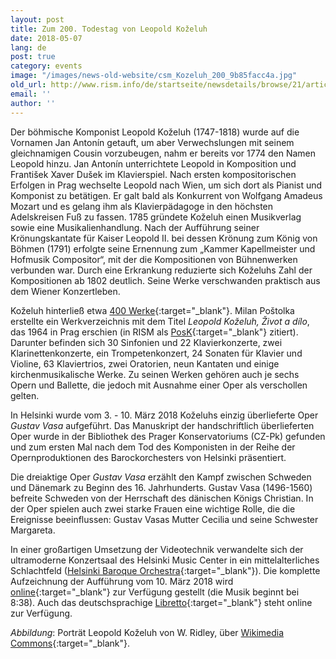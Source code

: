 ```yaml
---
layout: post
title: Zum 200. Todestag von Leopold Koželuh
date: 2018-05-07
lang: de
post: true
category: events
image: "/images/news-old-website/csm_Kozeluh_200_9b85facc4a.jpg"
old_url: http://www.rism.info/de/startseite/newsdetails/browse/21/article/64/the-200th-anniversary-of-leopold-kozeluhs-death.html
email: ''
author: ''
---
```


Der böhmische Komponist Leopold Koželuh (1747-1818) wurde auf die Vornamen Jan Antonín getauft, um aber Verwechslungen mit seinem gleichnamigen Cousin vorzubeugen, nahm er bereits vor 1774 den Namen Leopold hinzu. Jan Antonín unterrichtete Leopold in Komposition und František Xaver Dušek im Klavierspiel. Nach ersten kompositorischen Erfolgen in Prag wechselte Leopold nach Wien, um sich dort als Pianist und Komponist zu betätigen. Er galt bald als Konkurrent von Wolfgang Amadeus Mozart und es gelang ihm als Klavierpädagoge in den höchsten Adelskreisen Fuß zu fassen. 1785 gründete Koželuh einen Musikverlag sowie eine Musikalienhandlung. Nach der Aufführung seiner Krönungskantate für Kaiser Leopold II. bei dessen Krönung zum König von Böhmen (1791) erfolgte seine Ernennung zum „Kammer Kapellmeister und Hofmusik Compositor“, mit der die Kompositionen von Bühnenwerken verbunden war. Durch eine Erkrankung reduzierte sich Koželuhs Zahl der Kompositionen ab 1802 deutlich. Seine Werke verschwanden praktisch aus dem Wiener Konzertleben.

Koželuh hinterließ etwa [400 Werke](https://opac.rism.info/search?View=rism&author=Ko%C5%BEeluh+Leopold){:target="_blank"}. Milan Poštolka erstellte ein Werkverzeichnis mit dem Titel _Leopold Koželuh, Život a dílo_, das 1964 in Prag erschien (in RISM als [PosK](https://opac.rism.info/search?View=rism&q=PosK){:target="_blank"} zitiert). Darunter befinden sich 30 Sinfonien und 22 Klavierkonzerte, zwei Klarinettenkonzerte, ein Trompetenkonzert, 24 Sonaten für Klavier und Violine, 63 Klaviertrios, zwei Oratorien, neun Kantaten und einige kirchenmusikalische Werke. Zu seinen Werken gehören auch je sechs Opern und Ballette, die jedoch mit Ausnahme einer Oper als verschollen gelten.

In Helsinki wurde vom 3. - 10. März 2018 Koželuhs einzig überlieferte Oper _Gustav Vasa_ aufgeführt. Das Manuskript der handschriftlich überlieferten Oper wurde in der Bibliothek des Prager Konservatoriums (CZ-Pk) gefunden und zum ersten Mal nach dem Tod des Komponisten in der Reihe der Opernproduktionen des Barockorchesters von Helsinki präsentiert.

Die dreiaktige Oper _Gustav Vasa_ erzählt den Kampf zwischen Schweden und Dänemark zu Beginn des 16. Jahrhunderts. Gustav Vasa (1496-1560) befreite Schweden von der Herrschaft des dänischen Königs Christian. In der Oper spielen auch zwei starke Frauen eine wichtige Rolle, die die Ereignisse beeinflussen: Gustav Vasas Mutter Cecilia und seine Schwester Margareta.

In einer großartigen Umsetzung der Videotechnik verwandelte sich der ultramoderne Konzertsaal des Helsinki Music Center in ein mittelalterliches Schlachtfeld ([Helsinki Baroque Orchestra](http://www.hebo.fi/tapahtuma/leopold-kozeluch-gustav-vasa/){:target="_blank"}). Die komplette Aufzeichnung der Aufführung vom 10. März 2018 wird [online](https://areena.yle.fi/1-4313561){:target="_blank"} zur Verfügung gestellt (die Musik beginnt bei 8:38). Auch das deutschsprachige [Libretto](https://yle.fi/tiedotusradio1/Gustav_Wasa_korrigiert_yle.pdf){:target="_blank"} steht online zur Verfügung.

_Abbildung_: Porträt Leopold Koželuh von W. Ridley, über [Wikimedia Commons](https://commons.wikimedia.org/wiki/File:Kozeluh349.jpg){:target="_blank"}.